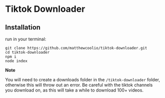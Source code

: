 <h1 style="align: center;">Tiktok Downloader</h1>

<h2>Installation</h2>
run in your terminal:

```
git clone https://github.com/matthewcoolio/tiktok-downloader.git
cd tiktok-downloader
npm i
node index
```
 **Note**
 
 You will need to create a downloads folder in the ```/tiktok-downloader``` folder, otherwise this will throw out an error.
 Be careful with the tiktok channels you download on, as this will take a while to download 100+ videos.

